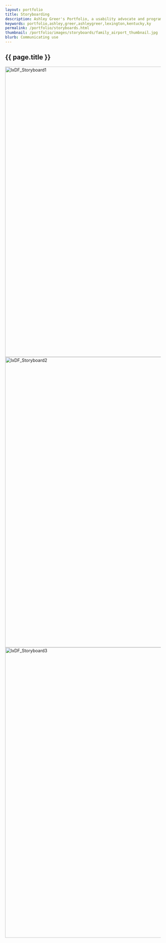 ```yaml
---
layout: portfolio
title: Storyboarding
description: Ashley Greer's Portfolio, a usability advocate and programmer in Lexington, KY.
keywords: portfolio,ashley,greer,ashleygreer,lexington,kentucky,ky
permalink: /portfolio/storyboards.html
thumbnail: /portfolio/images/storyboards/family_airport_thumbnail.jpg
blurb: Communicating use 
---
```


## {{ page.title }}

<img src="{{ site.baseurl }}/portfolio/images/storyboards/IxDF_Storyboard1.jpg" alt="IxDF_Storyboard1" width="940" />
<img src="{{ site.baseurl }}/portfolio/images/storyboards/IxDF_Storyboard2.jpg" alt="IxDF_Storyboard2" width="940" />
<img src="{{ site.baseurl }}/portfolio/images/storyboards/IxDF_Storyboard3.jpg" alt="IxDF_Storyboard3" width="940" />
